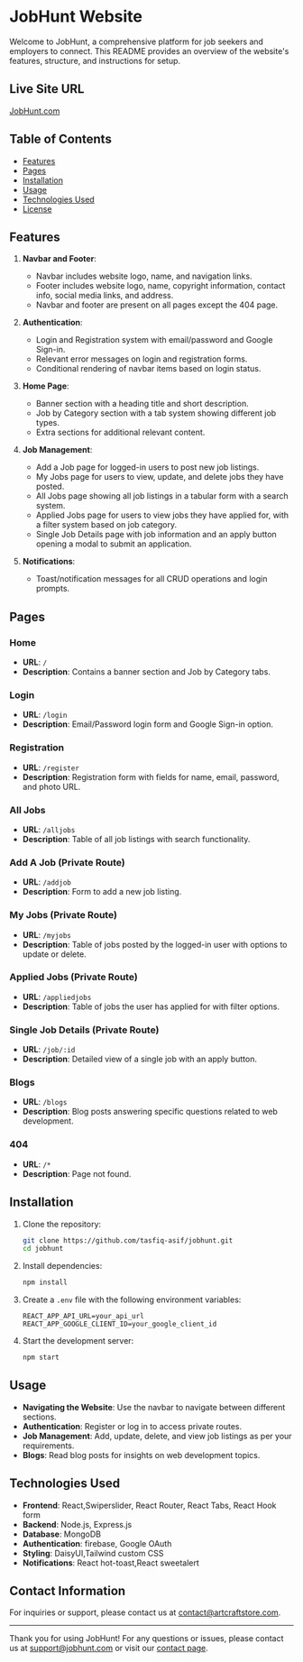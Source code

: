 # JobHunt Website

Welcome to JobHunt, a comprehensive platform for job seekers and employers to connect. This README provides an overview of the website's features, structure, and instructions for setup.

## Live Site URL
[JobHunt.com](https://jobhunt-c75ba.web.app/)

## Table of Contents
- [Features](#features)
- [Pages](#pages)
- [Installation](#installation)
- [Usage](#usage)
- [Technologies Used](#technologies-used)
- [License](#license)

## Features

1. **Navbar and Footer**:
    - Navbar includes website logo, name, and navigation links.
    - Footer includes website logo, name, copyright information, contact info, social media links, and address.
    - Navbar and footer are present on all pages except the 404 page.

2. **Authentication**:
    - Login and Registration system with email/password and Google Sign-in.
    - Relevant error messages on login and registration forms.
    - Conditional rendering of navbar items based on login status.

3. **Home Page**:
    - Banner section with a heading title and short description.
    - Job by Category section with a tab system showing different job types.
    - Extra sections for additional relevant content.

4. **Job Management**:
    - Add a Job page for logged-in users to post new job listings.
    - My Jobs page for users to view, update, and delete jobs they have posted.
    - All Jobs page showing all job listings in a tabular form with a search system.
    - Applied Jobs page for users to view jobs they have applied for, with a filter system based on job category.
    - Single Job Details page with job information and an apply button opening a modal to submit an application.



6. **Notifications**:
    - Toast/notification messages for all CRUD operations and login prompts.

## Pages

### Home
- **URL**: `/`
- **Description**: Contains a banner section and Job by Category tabs.

### Login
- **URL**: `/login`
- **Description**: Email/Password login form and Google Sign-in option.

### Registration
- **URL**: `/register`
- **Description**: Registration form with fields for name, email, password, and photo URL.

### All Jobs
- **URL**: `/alljobs`
- **Description**: Table of all job listings with search functionality.

### Add A Job (Private Route)
- **URL**: `/addjob`
- **Description**: Form to add a new job listing.

### My Jobs (Private Route)
- **URL**: `/myjobs`
- **Description**: Table of jobs posted by the logged-in user with options to update or delete.

### Applied Jobs (Private Route)
- **URL**: `/appliedjobs`
- **Description**: Table of jobs the user has applied for with filter options.

### Single Job Details (Private Route)
- **URL**: `/job/:id`
- **Description**: Detailed view of a single job with an apply button.

### Blogs
- **URL**: `/blogs`
- **Description**: Blog posts answering specific questions related to web development.

### 404
- **URL**: `/*`
- **Description**: Page not found.

## Installation

1. Clone the repository:
    ```sh
    git clone https://github.com/tasfiq-asif/jobhunt.git
    cd jobhunt
    ```

2. Install dependencies:
    ```sh
    npm install
    ```

3. Create a `.env` file with the following environment variables:
    ```env
    REACT_APP_API_URL=your_api_url
    REACT_APP_GOOGLE_CLIENT_ID=your_google_client_id
    ```

4. Start the development server:
    ```sh
    npm start
    ```

## Usage

- **Navigating the Website**: Use the navbar to navigate between different sections.
- **Authentication**: Register or log in to access private routes.
- **Job Management**: Add, update, delete, and view job listings as per your requirements.
- **Blogs**: Read blog posts for insights on web development topics.

## Technologies Used

- **Frontend**: React,Swiperslider, React Router, React Tabs, React Hook form
- **Backend**: Node.js, Express.js
- **Database**: MongoDB
- **Authentication**: firebase, Google OAuth
- **Styling**: DaisyUI,Tailwind custom CSS
- **Notifications**: React hot-toast,React sweetalert


## Contact Information
For inquiries or support, please contact us at [contact@artcraftstore.com](mailto:tasfiq.asif.23@gmail.com).

---

Thank you for using JobHunt! For any questions or issues, please contact us at support@jobhunt.com or visit our [contact page](#).
